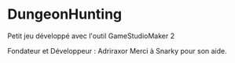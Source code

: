 # DungeonHunting
 
Petit jeu développé avec l'outil GameStudioMaker 2

Fondateur et Développeur : Adriraxor
Merci à Snarky pour son aide.
